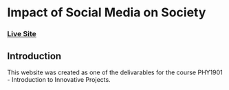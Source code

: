 # Impact of Social Media on Society
### [Live Site](https://team-cosine.vercel.app/)

## Introduction
This website was created as one of the delivarables for the course PHY1901 - Introduction to Innovative Projects.